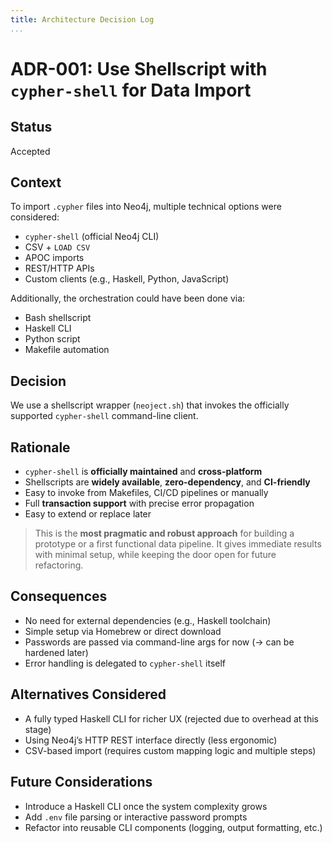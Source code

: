 ```yaml
---
title: Architecture Decision Log
...
```



# ADR-001: Use Shellscript with `cypher-shell` for Data Import

## Status

Accepted

## Context

To import `.cypher` files into Neo4j, multiple technical options were considered:

- `cypher-shell` (official Neo4j CLI)
- CSV + `LOAD CSV`
- APOC imports
- REST/HTTP APIs
- Custom clients (e.g., Haskell, Python, JavaScript)

Additionally, the orchestration could have been done via:

- Bash shellscript
- Haskell CLI
- Python script
- Makefile automation

## Decision

We use a shellscript wrapper (`neoject.sh`) that invokes the officially supported `cypher-shell` command-line client.

## Rationale

- `cypher-shell` is **officially maintained** and **cross-platform**
- Shellscripts are **widely available**, **zero-dependency**, and **CI-friendly**
- Easy to invoke from Makefiles, CI/CD pipelines or manually
- Full **transaction support** with precise error propagation
- Easy to extend or replace later

> This is the **most pragmatic and robust approach** for building a prototype or a first functional data pipeline.
> It gives immediate results with minimal setup, while keeping the door open for future refactoring.

## Consequences

- No need for external dependencies (e.g., Haskell toolchain)
- Simple setup via Homebrew or direct download
- Passwords are passed via command-line args for now (→ can be hardened later)
- Error handling is delegated to `cypher-shell` itself

## Alternatives Considered

- A fully typed Haskell CLI for richer UX (rejected due to overhead at this stage)
- Using Neo4j’s HTTP REST interface directly (less ergonomic)
- CSV-based import (requires custom mapping logic and multiple steps)

## Future Considerations

- Introduce a Haskell CLI once the system complexity grows
- Add `.env` file parsing or interactive password prompts
- Refactor into reusable CLI components (logging, output formatting, etc.)

